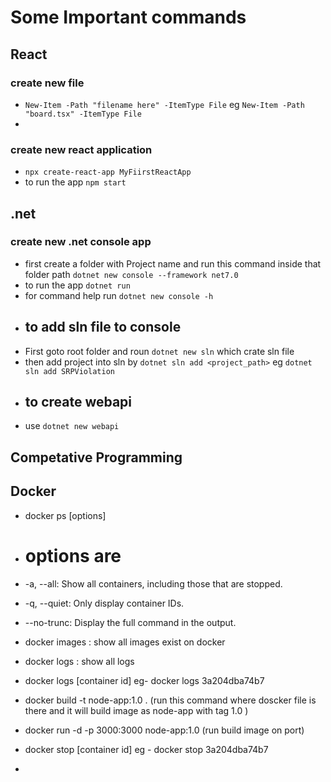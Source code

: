 # Some Important commands


## React
### create new file
* `New-Item -Path "filename here" -ItemType File` eg `New-Item -Path "board.tsx" -ItemType File`
* 
### create new react application
* `npx create-react-app MyFiirstReactApp `
*  to run the app ` npm start `
## .net
### create new .net console app
* first create a folder with Project name and run this command inside that folder path
`dotnet new console --framework net7.0`
* to run the app `dotnet run `
* for command help run `dotnet new console -h `
* ## to add sln file to console
* First goto root folder and roun `dotnet new sln` which crate sln file
* then add project into sln by `dotnet sln add <project_path>` eg `dotnet sln add SRPViolation`
* ## to  create  webapi
* use `dotnet new webapi`

## Competative Programming
## Docker
*  docker ps [options]
*  # options are
*  -a, --all: Show all containers, including those that are stopped.
*  -q, --quiet: Only display container IDs. 
*  --no-trunc: Display the full command in the output.
  
* docker images : show all images exist on docker
* docker logs : show all logs
*  docker logs [container id] eg-   docker logs 3a204dba74b7
*  docker build -t node-app:1.0 . (run this command where doscker file is there and it will build image as node-app with tag 1.0 )
*  docker run -d -p 3000:3000  node-app:1.0 (run build image on port)
*  docker stop [container id]  eg -  docker stop 3a204dba74b7
* 
